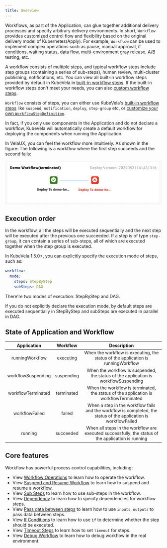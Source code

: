 ```yaml
---
title: Overview
---
```


Workflows, as part of the Application, can glue together additional delivery processes and specify arbitrary delivery environments. In short, `Workflow` provides customized control flow and flexibility based on the original delivery model of Kubernetes(Apply). For example, `Workflow` can be used to implement complex operations such as pause, manual approval, if conditions, waiting status, data flow, multi-environment gray release, A/B testing, etc.

A workflow consists of multiple steps, and typical workflow steps include step groups (containing a series of sub-steps), human review, multi-cluster publishing, notifications, etc. You can view all built-in workflow steps provided by default in KubeVela in [built-in workflow steps](./built-in-workflow-defs). If the built-in workflow steps don't meet your needs, you can also [custom workflow steps](../../platform-engineers/workflow/workflow).

`Workflow` consists of steps, you can either use KubeVela's [built-in workflow steps](./built-in-workflow-defs) like `suspend`, `notification`, `deploy`, `step-group` etc, or [customize your own `WorkflowStepDefinition`](../../platform-engineers/workflow/workflow).

In fact, if you only use components in the Application and do not declare a workflow, KubeVela will automatically create a default workflow for deploying the components when running the Application.

In VelaUX, you can feel the workflow more intuitively. As shown in the figure: The following is a workflow where the first step succeeds and the second fails:

![velaux-workflow](../../resources/velaux-workflow.png)

## Execution order

In the workflow, all the steps will be executed sequentially and the next step will be executed after the previous one succeeded. If a step is of type `step-group`, it can contain a series of sub-steps, all of which are executed together when the step group is executed.

In KubeVela 1.5.0+, you can explicitly specify the execution mode of steps, such as:

```yaml
workflow:
  mode:
    steps: StepByStep
    subSteps: DAG
```

There're two modes of execution: StepByStep and DAG.
 
If you do not explicitly declare the execution mode, by default steps are executed sequentially in StepByStep and subSteps are executed in parallel in DAG.

## State of Application and Workflow

|    Application     |  Workflow  |                                                   Description                                                    |
| :----------------: | :--------: | :--------------------------------------------------------------------------------------------------------------: |
|  runningWorkflow   | executing  |                 When the workflow is executing, the status of the application is runningWorkflow                 |
| workflowSuspending | suspending |               When the workflow is suspended, the status of the application is workflowSuspending                |
| workflowTerminated | terminated |               When the workflow is terminated, the status of the application is workflowTerminated               |
|   workflowFailed   |   failed   | When a step in the workflow fails and the workflow is completed, the status of the application is workflowFailed |
|      running       | succeeded  |        When all steps in the workflow are executed successfully, the status of the application is running        |

## Core features

Workflow has powerful process control capabilities, including:

- View [Workflow Operations](./operations) to learn how to operate the workflow.
- View [Suspend and Resume Workflow](./suspend) to learn how to suspend and resume a workflow.
- View [Sub Steps](./step-group) to learn how to use sub-steps in the workflow.
- View [Dependency](./dependency) to learn how to specify dependencies for workflow steps.
- View [Pass data between steps](./inputs-outputs) to learn how to use `inputs`, `outputs` to pass data between steps.
- View [If Conditions](./if-condition) to learn how to use `if` to determine whether the step should be executed.
- View [Timeout Steps](./timeout) to learn how to set `timeout` for steps.
- View [Debug Workflow](../../platform-engineers/debug/debug) to learn how to debug workflow in the real environment.